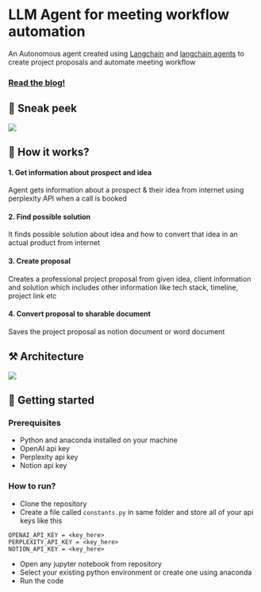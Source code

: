 # LLM Agent for meeting workflow automation

An Autonomous agent created using [Langchain](https://python.langchain.com/docs/get_started) and [langchain agents](https://python.langchain.com/docs/modules/agents/) to create project proposals and automate meeting workflow

### [Read the blog!](https://www.ionio.ai/blog/lets-automate-your-meeting-workflow-with-langchain-and-agents-code-included)

## 👀 Sneak peek

![](https://assets-global.website-files.com/62528d398a42420e66390ef9/65dcad8e72447b6c41891851_product_demo.gif)

## 🤔 How it works?

#### 1. Get information about prospect and idea

Agent gets information about a prospect & their idea from internet using perplexity API when a call is booked

#### 2. Find possible solution

It finds possible solution about idea and how to convert that idea in an actual product from internet

#### 3. Create proposal

Creates a professional project proposal from given idea, client information and solution which includes other information like tech stack, timeline, project link etc

#### 4. Convert proposal to sharable document

Saves the project proposal as notion document or word document

## ⚒️ Architecture

![](https://assets-global.website-files.com/62528d398a42420e66390ef9/65dcab8b7d7f1710c7221f84_image4.png)

## 🚀 Getting started

### Prerequisites

- Python and anaconda installed on your machine
- OpenAI api key
- Perplexity api key
- Notion api key

### How to run?

- Clone the repository
- Create a file called `constants.py` in same folder and store all of your api keys like this

```
OPENAI_API_KEY = <key_here>
PERPLEXITY_API_KEY = <key_here>
NOTION_API_KEY = <key_here>
```

- Open any jupyter notebook from repository
- Select your existing python environment or create one using anaconda
- Run the code
